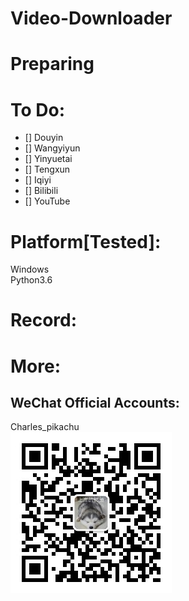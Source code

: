 # Video-Downloader

# Preparing

# To Do:
- [] Douyin
- [] Wangyiyun
- [] Yinyuetai
- [] Tengxun
- [] Iqiyi
- [] Bilibili
- [] YouTube

# Platform[Tested]:
Windows  
Python3.6  

# Record:

# More:
## WeChat Official Accounts:
Charles_pikachu  
![img](pikachu.jpg)